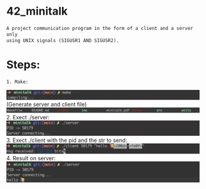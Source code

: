 # 42_minitalk
	A project communication program in the form of a client and a server only 
	using UNIX signals (SIGUSR1 AND SIGUSR2).

# Steps:
	1. Make:
![](/img/make.png?raw=true "shot1")
	(Generate server and client file)
![](/img/serverclient.png?raw=true "shot1")
    2. Exect ./server: <br />
![](/img/serverpid.png?raw=true "shot1")
    3. Exect ./client with the pid and the str to send:
![](/img/clientpid.png?raw=true "shot2")
	4. Result on server:
![](/img/finalserver.png?raw=true "shot2")

